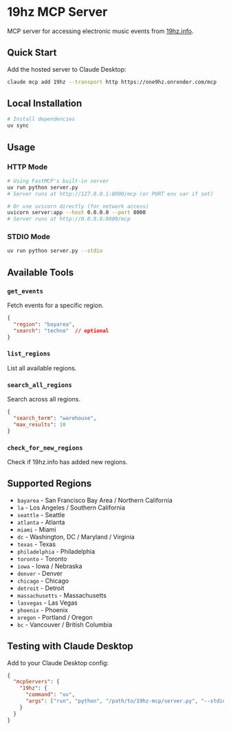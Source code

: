 # 19hz MCP Server

MCP server for accessing electronic music events from [19hz.info](https://19hz.info).

## Quick Start

Add the hosted server to Claude Desktop:

```bash
claude mcp add 19hz --transport http https://one9hz.onrender.com/mcp
```

## Local Installation

```bash
# Install dependencies
uv sync
```

## Usage

### HTTP Mode

```bash
# Using FastMCP's built-in server
uv run python server.py
# Server runs at http://127.0.0.1:8000/mcp (or PORT env var if set)

# Or use uvicorn directly (for network access)
uvicorn server:app --host 0.0.0.0 --port 8000
# Server runs at http://0.0.0.0:8000/mcp
```

### STDIO Mode

```bash
uv run python server.py --stdio
```

## Available Tools

### `get_events`
Fetch events for a specific region.

```json
{
  "region": "bayarea",
  "search": "techno"  // optional
}
```

### `list_regions`
List all available regions.

### `search_all_regions`
Search across all regions.

```json
{
  "search_term": "warehouse",
  "max_results": 10
}
```

### `check_for_new_regions`
Check if 19hz.info has added new regions.

## Supported Regions

- `bayarea` - San Francisco Bay Area / Northern California
- `la` - Los Angeles / Southern California
- `seattle` - Seattle
- `atlanta` - Atlanta
- `miami` - Miami
- `dc` - Washington, DC / Maryland / Virginia
- `texas` - Texas
- `philadelphia` - Philadelphia
- `toronto` - Toronto
- `iowa` - Iowa / Nebraska
- `denver` - Denver
- `chicago` - Chicago
- `detroit` - Detroit
- `massachusetts` - Massachusetts
- `lasvegas` - Las Vegas
- `phoenix` - Phoenix
- `oregon` - Portland / Oregon
- `bc` - Vancouver / British Columbia

## Testing with Claude Desktop

Add to your Claude Desktop config:

```json
{
  "mcpServers": {
    "19hz": {
      "command": "uv",
      "args": ["run", "python", "/path/to/19hz-mcp/server.py", "--stdio"]
    }
  }
}
```